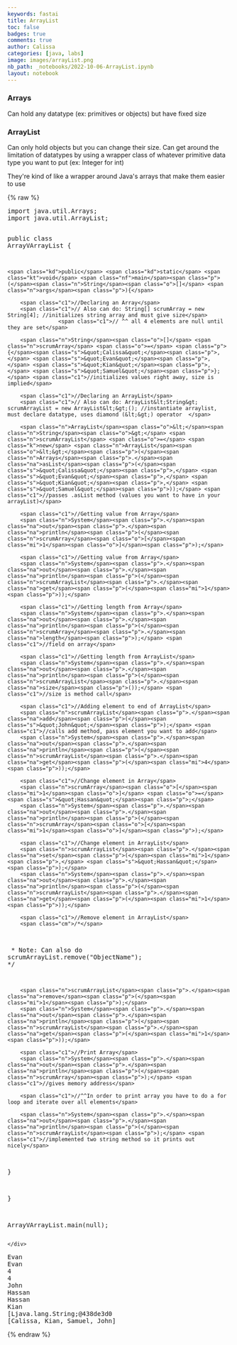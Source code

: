 ```yaml
---
keywords: fastai
title: ArrayList
toc: false
badges: true
comments: true
author: Calissa
categories: [java, labs]
image: images/arrayList.png
nb_path: _notebooks/2022-10-06-ArrayList.ipynb
layout: notebook
---
```


<!--
#################################################
### THIS FILE WAS AUTOGENERATED! DO NOT EDIT! ###
#################################################
# file to edit: _notebooks/2022-10-06-ArrayList.ipynb
-->

<div class="container" id="notebook-container">
        
<div class="cell border-box-sizing text_cell rendered"><div class="inner_cell">
<div class="text_cell_render border-box-sizing rendered_html">
<h3 id="Arrays">Arrays<a class="anchor-link" href="#Arrays"> </a></h3><p>Can hold any datatype (ex: primitives or objects) but have fixed size</p>

</div>
</div>
</div>
<div class="cell border-box-sizing text_cell rendered"><div class="inner_cell">
<div class="text_cell_render border-box-sizing rendered_html">
<h3 id="ArrayList">ArrayList<a class="anchor-link" href="#ArrayList"> </a></h3><p>Can only hold objects but you can change their size. Can get around the limitation of datatypes by using a wrapper class of whatever primitive data type you want to put (ex: Integer for int)</p>
<p>They're kind of like a wrapper around Java's arrays that make them easier to use</p>

</div>
</div>
</div>
    {% raw %}
    
<div class="cell border-box-sizing code_cell rendered">
<div class="input">

<div class="inner_cell">
    <div class="input_area">
<div class=" highlight hl-java"><pre><span></span><span class="kn">import</span> <span class="nn">java.util.Arrays</span><span class="p">;</span>
<span class="kn">import</span> <span class="nn">java.util.ArrayList</span><span class="p">;</span> 

<span class="kd">public</span> <span class="kd">class</span> <span class="nc">ArrayVArrayList</span> <span class="p">{</span> 

    <span class="kd">public</span> <span class="kd">static</span> <span class="kt">void</span> <span class="nf">main</span><span class="p">(</span><span class="n">String</span><span class="o">[]</span> <span class="n">args</span><span class="p">){</span>

        <span class="c1">//Declaring an Array</span>
        <span class="c1">// Also can do: String[] scrumArray = new String[4]; //initializes string array and must give size</span>
                    <span class="c1">// ^^ all 4 elements are null until they are set</span>

        <span class="n">String</span><span class="o">[]</span> <span class="n">scrumArray</span> <span class="o">=</span> <span class="p">{</span><span class="s">&quot;Calissa&quot;</span><span class="p">,</span> <span class="s">&quot;Evan&quot;</span><span class="p">,</span> <span class="s">&quot;Kian&quot;</span><span class="p">,</span> <span class="s">&quot;Samuel&quot;</span><span class="p">};</span> <span class="c1">//initializes values right away, size is implied</span>

        <span class="c1">//Declaring an ArrayList</span>
        <span class="c1">// Also can do: ArrayList&lt;String&gt; scrumArrayList = new ArrayList&lt;&gt;(); //instantiate arraylist, must declare datatype, uses diamond (&lt;&gt;) operator  </span>

        <span class="n">ArrayList</span><span class="o">&lt;</span><span class="n">String</span><span class="o">&gt;</span> <span class="n">scrumArrayList</span> <span class="o">=</span> <span class="k">new</span> <span class="n">ArrayList</span><span class="o">&lt;&gt;</span><span class="p">(</span><span class="n">Arrays</span><span class="p">.</span><span class="na">asList</span><span class="p">(</span><span class="s">&quot;Calissa&quot;</span><span class="p">,</span> <span class="s">&quot;Evan&quot;</span><span class="p">,</span> <span class="s">&quot;Kian&quot;</span><span class="p">,</span> <span class="s">&quot;Samuel&quot;</span><span class="p">));</span> <span class="c1">//passes .asList method (values you want to have in your arrayList)</span>

        <span class="c1">//Getting value from Array</span>
        <span class="n">System</span><span class="p">.</span><span class="na">out</span><span class="p">.</span><span class="na">println</span><span class="p">(</span><span class="n">scrumArray</span><span class="o">[</span><span class="mi">1</span><span class="o">]</span><span class="p">);</span>

        <span class="c1">//Getting value from Array</span>
        <span class="n">System</span><span class="p">.</span><span class="na">out</span><span class="p">.</span><span class="na">println</span><span class="p">(</span><span class="n">scrumArrayList</span><span class="p">.</span><span class="na">get</span><span class="p">(</span><span class="mi">1</span><span class="p">));</span>

        <span class="c1">//Getting length from Array</span>
        <span class="n">System</span><span class="p">.</span><span class="na">out</span><span class="p">.</span><span class="na">println</span><span class="p">(</span><span class="n">scrumArray</span><span class="p">.</span><span class="na">length</span><span class="p">);</span> <span class="c1">//field on array</span>

        <span class="c1">//Getting length from ArrayList</span>
        <span class="n">System</span><span class="p">.</span><span class="na">out</span><span class="p">.</span><span class="na">println</span><span class="p">(</span><span class="n">scrumArrayList</span><span class="p">.</span><span class="na">size</span><span class="p">());</span> <span class="c1">//size is method call</span>

        <span class="c1">//Adding element to end of ArrayList</span>
        <span class="n">scrumArrayList</span><span class="p">.</span><span class="na">add</span><span class="p">(</span><span class="s">&quot;John&quot;</span><span class="p">);</span> <span class="c1">//calls add method, pass element you want to add</span>
        <span class="n">System</span><span class="p">.</span><span class="na">out</span><span class="p">.</span><span class="na">println</span><span class="p">(</span><span class="n">scrumArrayList</span><span class="p">.</span><span class="na">get</span><span class="p">(</span><span class="mi">4</span><span class="p">));</span>

        <span class="c1">//Change element in Array</span>
        <span class="n">scrumArray</span><span class="o">[</span><span class="mi">1</span><span class="o">]</span> <span class="o">=</span> <span class="s">&quot;Hassan&quot;</span><span class="p">;</span>
        <span class="n">System</span><span class="p">.</span><span class="na">out</span><span class="p">.</span><span class="na">println</span><span class="p">(</span><span class="n">scrumArray</span><span class="o">[</span><span class="mi">1</span><span class="o">]</span><span class="p">);</span>

        <span class="c1">//Change element in ArrayList</span>
        <span class="n">scrumArrayList</span><span class="p">.</span><span class="na">set</span><span class="p">(</span><span class="mi">1</span><span class="p">,</span> <span class="s">&quot;Hassan&quot;</span><span class="p">);</span>
        <span class="n">System</span><span class="p">.</span><span class="na">out</span><span class="p">.</span><span class="na">println</span><span class="p">(</span><span class="n">scrumArrayList</span><span class="p">.</span><span class="na">get</span><span class="p">(</span><span class="mi">1</span><span class="p">));</span>

        <span class="c1">//Remove element in ArrayList</span>
        <span class="cm">/*</span>
<span class="cm">         * Note: Can also do scrumArrayList.remove(&quot;ObjectName&quot;);</span>
<span class="cm">         */</span>

        <span class="n">scrumArrayList</span><span class="p">.</span><span class="na">remove</span><span class="p">(</span><span class="mi">1</span><span class="p">);</span>
        <span class="n">System</span><span class="p">.</span><span class="na">out</span><span class="p">.</span><span class="na">println</span><span class="p">(</span><span class="n">scrumArrayList</span><span class="p">.</span><span class="na">get</span><span class="p">(</span><span class="mi">1</span><span class="p">));</span>

        <span class="c1">//Print Array</span>
        <span class="n">System</span><span class="p">.</span><span class="na">out</span><span class="p">.</span><span class="na">println</span><span class="p">(</span><span class="n">scrumArray</span><span class="p">);</span> <span class="c1">//gives memory address</span>

        <span class="c1">//^^In order to print array you have to do a for loop and iterate over all elements</span>

        <span class="n">System</span><span class="p">.</span><span class="na">out</span><span class="p">.</span><span class="na">println</span><span class="p">(</span><span class="n">scrumArrayList</span><span class="p">);</span> <span class="c1">//implemented two string method so it prints out nicely</span>


<span class="p">}</span>

<span class="p">}</span>

<span class="n">ArrayVArrayList</span><span class="p">.</span><span class="na">main</span><span class="p">(</span><span class="kc">null</span><span class="p">);</span>
</pre></div>

    </div>
</div>
</div>

<div class="output_wrapper">
<div class="output">

<div class="output_area">

<div class="output_subarea output_stream output_stdout output_text">
<pre>Evan
Evan
4
4
John
Hassan
Hassan
Kian
[Ljava.lang.String;@438de3d0
[Calissa, Kian, Samuel, John]
</pre>
</div>
</div>

</div>
</div>

</div>
    {% endraw %}

</div>
 


